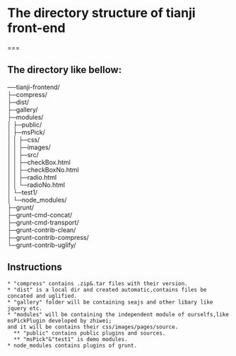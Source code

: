 # The directory structure of tianji front-end
===
## The directory like bellow: 
──tianji-frontend/<br />
   ├─compress/<br />
   ├─dist/<br />
   ├─gallery/<br />
   ├─modules/<br />
   │  ├─public/<br />
   │  ├─msPick/<br />
   │  │  ├─css/<br />
   │  │  ├─images/<br />
   │  │  ├─src/<br />
   │  │  ├─checkBox.html<br />
   │  │  ├─checkBoxNo.html<br />
   │  │  ├─radio.html<br />
   │  │  └─radioNo.html<br />
   │  └─test1/<br />
   │
   └─node_modules/<br />
       ├─grunt/<br />
       ├─grunt-cmd-concat/<br />
       ├─grunt-cmd-transport/<br />
       ├─grunt-contrib-clean/<br />
       ├─grunt-contrib-compress/<br />
       └─grunt-contrib-uglify/<br />

## Instructions
    * "compress" contains .zip&.tar files with their version.
    * "dist" is a local dir and created automatic,contains files be concated and uglified.
    * "gallery" folder will be containing seajs and other libary like jquery etc.
    * "modules" will be containing the independent module of ourselfs,like msPickPlugin developed by zhiwei;
    and it will be contains their css/images/pages/source.
      ** "public" contains public plugins and sources.
      ** "msPick"&"test1" is demo modules.
    * node_modules contains plugins of grunt.
